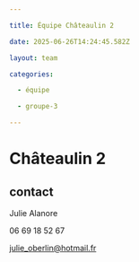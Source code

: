 ```yaml
---

title: Équipe Châteaulin 2

date: 2025-06-26T14:24:45.582Z

layout: team

categories:

  - équipe

  - groupe-3

---
```


# Châteaulin 2



## contact 

Julie Alanore

06 69 18 52 67

julie_oberlin@hotmail.fr

